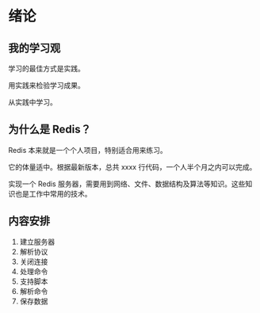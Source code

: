 # 绪论

## 我的学习观

学习的最佳方式是实践。

用实践来检验学习成果。

从实践中学习。

## 为什么是 Redis？

Redis 本来就是一个个人项目，特别适合用来练习。

它的体量适中。根据最新版本，总共 xxxx 行代码，一个人半个月之内可以完成。

实现一个 Redis 服务器，需要用到网络、文件、数据结构及算法等知识。这些知识也是工作中常用的技术。

## 内容安排

1. 建立服务器
1. 解析协议
1. 关闭连接
1. 处理命令
1. 支持脚本
1. 解析命令
1. 保存数据
